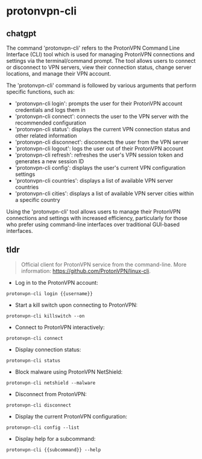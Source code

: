 # protonvpn-cli 
## chatgpt 
The command 'protonvpn-cli' refers to the ProtonVPN Command Line Interface (CLI) tool which is used for managing ProtonVPN connections and settings via the terminal/command prompt. The tool allows users to connect or disconnect to VPN servers, view their connection status, change server locations, and manage their VPN account.

The 'protonvpn-cli' command is followed by various arguments that perform specific functions, such as:

- 'protonvpn-cli login': prompts the user for their ProtonVPN account credentials and logs them in
- 'protonvpn-cli connect': connects the user to the VPN server with the recommended configuration
- 'protonvpn-cli status': displays the current VPN connection status and other related information
- 'protonvpn-cli disconnect': disconnects the user from the VPN server
- 'protonvpn-cli logout': logs the user out of their ProtonVPN account
- 'protonvpn-cli refresh': refreshes the user's VPN session token and generates a new session ID
- 'protonvpn-cli config': displays the user's current VPN configuration settings
- 'protonvpn-cli countries': displays a list of available VPN server countries
- 'protonvpn-cli cities': displays a list of available VPN server cities within a specific country

Using the 'protonvpn-cli' tool allows users to manage their ProtonVPN connections and settings with increased efficiency, particularly for those who prefer using command-line interfaces over traditional GUI-based interfaces. 

## tldr 
 
> Official client for ProtonVPN service from the command-line.
> More information: <https://github.com/ProtonVPN/linux-cli>.

- Log in to the ProtonVPN account:

`protonvpn-cli login {{username}}`

- Start a kill switch upon connecting to ProtonVPN:

`protonvpn-cli killswitch --on`

- Connect to ProtonVPN interactively:

`protonvpn-cli connect`

- Display connection status:

`protonvpn-cli status`

- Block malware using ProtonVPN NetShield:

`protonvpn-cli netshield --malware`

- Disconnect from ProtonVPN:

`protonvpn-cli disconnect`

- Display the current ProtonVPN configuration:

`protonvpn-cli config --list`

- Display help for a subcommand:

`protonvpn-cli {{subcommand}} --help`
